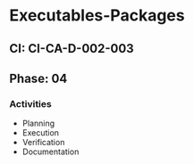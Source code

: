 # Executables-Packages

## CI: CI-CA-D-002-003
## Phase: 04

### Activities
- Planning
- Execution
- Verification
- Documentation

